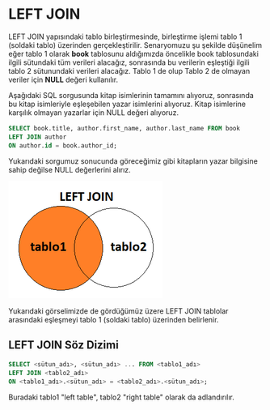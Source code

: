 # LEFT JOIN
LEFT JOIN yapısındaki tablo birleştirmesinde, birleştirme işlemi tablo 1 (soldaki tablo) üzerinden gerçekleştirilir. Senaryomuzu şu şekilde düşünelim eğer tablo 1 olarak **book** tablosunu aldığımızda öncelikle book tablosundaki ilgili sütundaki tüm verileri alacağız, sonrasında bu verilerin eşleştiği ilgili tablo 2 sütunundaki verileri alacağız. Tablo 1 de olup Tablo 2 de olmayan veriler için **NULL** değeri kullanılır.

Aşağıdaki SQL sorgusunda kitap isimlerinin tamamını alıyoruz, sonrasında bu kitap isimleriyle eşleşebilen yazar isimlerini alıyoruz. Kitap isimlerine karşılık olmayan yazarlar için NULL değeri alıyoruz.
```sql
SELECT book.title, author.first_name, author.last_name FROM book
LEFT JOIN author
ON author.id = book.author_id;
```
Yukarıdaki sorgumuz sonucunda göreceğimiz gibi kitapların yazar bilgisine sahip değilse NULL değerlerini alırız.

![](https://github.com/Kodluyoruz/taskforce/raw/main/sql101/LeftJoin/figures/LeftJoin.png)

Yukarıdaki görselimizde de gördüğümüz üzere LEFT JOIN tablolar arasındaki eşleşmeyi tablo 1 (soldaki tablo) üzerinden belirlenir.

## LEFT JOIN Söz Dizimi
```sql
SELECT <sütun_adı>, <sütun_adı> ... FROM <tablo1_adı>
LEFT JOIN <tablo2_adı>
ON <tablo1_adı>.<sütun_adı> = <tablo2_adı>.<sütun_adı>;
```
Buradaki tablo1 "left table", tablo2 "right table" olarak da adlandırılır.

